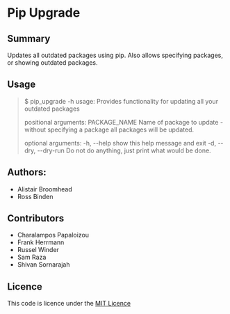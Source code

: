 # Pip Upgrade

## Summary

Updates all outdated packages using pip. Also allows specifying packages,
or showing outdated packages.

## Usage

>    $ pip_upgrade -h
>    usage: Provides functionality for updating all your outdated packages
>
>    positional arguments:
>      PACKAGE_NAME          Name of package to update - without specifying a
>                            package all packages will be updated.
>
>    optional arguments:
>      -h, --help            show this help message and exit
>      -d, --dry, --dry-run  Do not do anything, just print what would be done.

## Authors:

 * Alistair Broomhead
 * Ross Binden

## Contributors

 * Charalampos Papaloizou
 * Frank Herrmann
 * Russel Winder
 * Sam Raza
 * Shivan Sornarajah

## Licence

This code is licence under the [MIT Licence](http://opensource.org/licenses/MIT)
